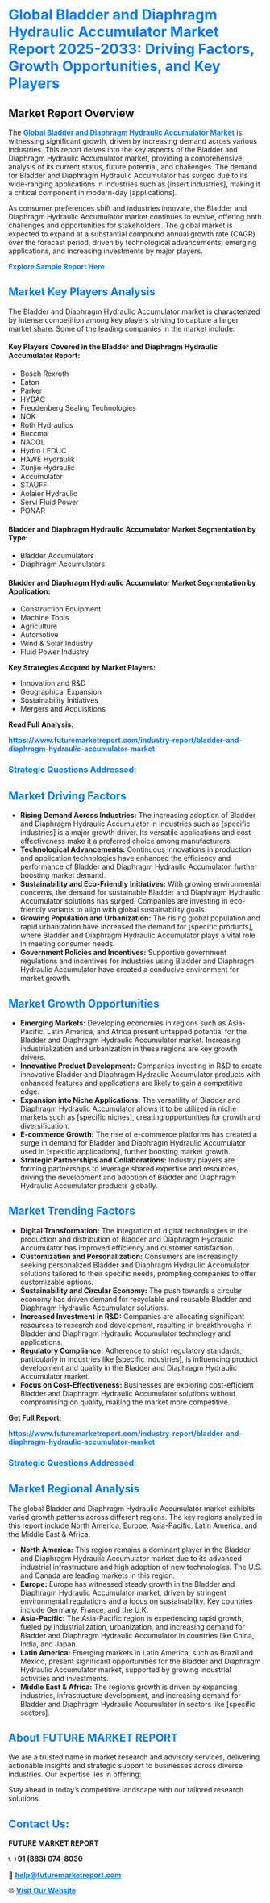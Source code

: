 <h1 style="color: #007BFF;">Global Bladder and Diaphragm Hydraulic Accumulator Market Report 2025-2033: Driving Factors, Growth Opportunities, and Key Players</h1>

<section id="overview">
<h2>Market Report Overview</h2>
<p>The <a href="https://www.futuremarketreport.com/industry-report/bladder-and-diaphragm-hydraulic-accumulator-market" style="color: #007BFF; text-decoration: none;"><strong>Global Bladder and Diaphragm Hydraulic Accumulator Market</strong></a> is witnessing significant growth, driven by increasing demand across various industries. This report delves into the key aspects of the Bladder and Diaphragm Hydraulic Accumulator market, providing a comprehensive analysis of its current status, future potential, and challenges. The demand for Bladder and Diaphragm Hydraulic Accumulator has surged due to its wide-ranging applications in industries such as [insert industries], making it a critical component in modern-day [applications].</p>
<p>As consumer preferences shift and industries innovate, the Bladder and Diaphragm Hydraulic Accumulator market continues to evolve, offering both challenges and opportunities for stakeholders. The global market is expected to expand at a substantial compound annual growth rate (CAGR) over the forecast period, driven by technological advancements, emerging applications, and increasing investments by major players.</p>
</section>

<section id="overview">
<p><a href="https://www.futuremarketreport.com/request-sample/reportId=28309" style="color: #007BFF; text-decoration: none;"><strong>Explore Sample Report Here</strong></a></p>
</section>

<section id="key-players">
<h2 style="color: #007BFF;">Market Key Players Analysis</h2>
<p>The Bladder and Diaphragm Hydraulic Accumulator market is characterized by intense competition among key players striving to capture a larger market share. Some of the leading companies in the market include:</p>
<h4>Key Players Covered in the Bladder and Diaphragm Hydraulic Accumulator Report:</h4>
<ul><li>Bosch Rexroth</li><li>Eaton</li><li>Parker</li><li>HYDAC</li><li>Freudenberg Sealing Technologies</li><li>NOK</li><li>Roth Hydraulics</li><li>Buccma</li><li>NACOL</li><li>Hydro LEDUC</li><li>HAWE Hydraulik</li><li>Xunjie Hydraulic</li><li>Accumulator</li><li>STAUFF</li><li>Aolaier Hydraulic</li><li>Servi Fluid Power</li><li>PONAR</li></ul>
<h4>Bladder and Diaphragm Hydraulic Accumulator Market Segmentation by Type:</h4>
<ul><li>Bladder Accumulators</li><li>Diaphragm Accumulators</li></ul>

<h4>Bladder and Diaphragm Hydraulic Accumulator Market Segmentation by Application:</h4>
<ul><li>Construction Equipment</li><li>Machine Tools</li><li>Agriculture</li><li>Automotive</li><li>Wind &amp; Solar Industry</li><li>Fluid Power Industry</li></ul>
<p><strong>Key Strategies Adopted by Market Players:</strong></p>
<ul>
<li>Innovation and R&D</li>
<li>Geographical Expansion</li>
<li>Sustainability Initiatives</li>
<li>Mergers and Acquisitions</li>
</ul>
</section>

<section>
<p><strong>Read Full Analysis: </strong></p><a href="https://www.futuremarketreport.com/industry-report/bladder-and-diaphragm-hydraulic-accumulator-market" style="color: #007BFF; text-decoration: none;"><strong>https://www.futuremarketreport.com/industry-report/bladder-and-diaphragm-hydraulic-accumulator-market</strong></a>
<h3 style="color: #007BFF;">Strategic Questions Addressed:</h3>
</section>

<section id="driving-factors">
<h2 style="color: #007BFF;">Market Driving Factors</h2>
<ul>
<li><strong>Rising Demand Across Industries:</strong> The increasing adoption of Bladder and Diaphragm Hydraulic Accumulator in industries such as [specific industries] is a major growth driver. Its versatile applications and cost-effectiveness make it a preferred choice among manufacturers.</li>
<li><strong>Technological Advancements:</strong> Continuous innovations in production and application technologies have enhanced the efficiency and performance of Bladder and Diaphragm Hydraulic Accumulator, further boosting market demand.</li>
<li><strong>Sustainability and Eco-Friendly Initiatives:</strong> With growing environmental concerns, the demand for sustainable Bladder and Diaphragm Hydraulic Accumulator solutions has surged. Companies are investing in eco-friendly variants to align with global sustainability goals.</li>
<li><strong>Growing Population and Urbanization:</strong> The rising global population and rapid urbanization have increased the demand for [specific products], where Bladder and Diaphragm Hydraulic Accumulator plays a vital role in meeting consumer needs.</li>
<li><strong>Government Policies and Incentives:</strong> Supportive government regulations and incentives for industries using Bladder and Diaphragm Hydraulic Accumulator have created a conducive environment for market growth.</li>
</ul>
</section>

<section id="growth-opportunities">
<h2 style="color: #007BFF;">Market Growth Opportunities</h2>
<ul>
<li><strong>Emerging Markets:</strong> Developing economies in regions such as Asia-Pacific, Latin America, and Africa present untapped potential for the Bladder and Diaphragm Hydraulic Accumulator market. Increasing industrialization and urbanization in these regions are key growth drivers.</li>
<li><strong>Innovative Product Development:</strong> Companies investing in R&D to create innovative Bladder and Diaphragm Hydraulic Accumulator products with enhanced features and applications are likely to gain a competitive edge.</li>
<li><strong>Expansion into Niche Applications:</strong> The versatility of Bladder and Diaphragm Hydraulic Accumulator allows it to be utilized in niche markets such as [specific niches], creating opportunities for growth and diversification.</li>
<li><strong>E-commerce Growth:</strong> The rise of e-commerce platforms has created a surge in demand for Bladder and Diaphragm Hydraulic Accumulator used in [specific applications], further boosting market growth.</li>
<li><strong>Strategic Partnerships and Collaborations:</strong> Industry players are forming partnerships to leverage shared expertise and resources, driving the development and adoption of Bladder and Diaphragm Hydraulic Accumulator products globally.</li>
</ul>
</section>

<section id="trending-factors">
<h2 style="color: #007BFF;">Market Trending Factors</h2>
<ul>
<li><strong>Digital Transformation:</strong> The integration of digital technologies in the production and distribution of Bladder and Diaphragm Hydraulic Accumulator has improved efficiency and customer satisfaction.</li>
<li><strong>Customization and Personalization:</strong> Consumers are increasingly seeking personalized Bladder and Diaphragm Hydraulic Accumulator solutions tailored to their specific needs, prompting companies to offer customizable options.</li>
<li><strong>Sustainability and Circular Economy:</strong> The push towards a circular economy has driven demand for recyclable and reusable Bladder and Diaphragm Hydraulic Accumulator solutions.</li>
<li><strong>Increased Investment in R&D:</strong> Companies are allocating significant resources to research and development, resulting in breakthroughs in Bladder and Diaphragm Hydraulic Accumulator technology and applications.</li>
<li><strong>Regulatory Compliance:</strong> Adherence to strict regulatory standards, particularly in industries like [specific industries], is influencing product development and quality in the Bladder and Diaphragm Hydraulic Accumulator market.</li>
<li><strong>Focus on Cost-Effectiveness:</strong> Businesses are exploring cost-efficient Bladder and Diaphragm Hydraulic Accumulator solutions without compromising on quality, making the market more competitive.</li>
</ul>
</section>

<section>
<p><strong>Get Full Report: </strong></p><a href="https://www.futuremarketreport.com/industry-report/bladder-and-diaphragm-hydraulic-accumulator-market" style="color: #007BFF; text-decoration: none;"><strong>https://www.futuremarketreport.com/industry-report/bladder-and-diaphragm-hydraulic-accumulator-market</strong></a>
<h3 style="color: #007BFF;">Strategic Questions Addressed:</h3>
</section>


<section id="regional-analysis">
<h2 style="color: #007BFF;">Market Regional Analysis</h2>
<p>The global Bladder and Diaphragm Hydraulic Accumulator market exhibits varied growth patterns across different regions. The key regions analyzed in this report include North America, Europe, Asia-Pacific, Latin America, and the Middle East & Africa:</p>
<ul>
<li><strong>North America:</strong> This region remains a dominant player in the Bladder and Diaphragm Hydraulic Accumulator market due to its advanced industrial infrastructure and high adoption of new technologies. The U.S. and Canada are leading markets in this region.</li>
<li><strong>Europe:</strong> Europe has witnessed steady growth in the Bladder and Diaphragm Hydraulic Accumulator market, driven by stringent environmental regulations and a focus on sustainability. Key countries include Germany, France, and the U.K.</li>
<li><strong>Asia-Pacific:</strong> The Asia-Pacific region is experiencing rapid growth, fueled by industrialization, urbanization, and increasing demand for Bladder and Diaphragm Hydraulic Accumulator in countries like China, India, and Japan.</li>
<li><strong>Latin America:</strong> Emerging markets in Latin America, such as Brazil and Mexico, present significant opportunities for the Bladder and Diaphragm Hydraulic Accumulator market, supported by growing industrial activities and investments.</li>
<li><strong>Middle East & Africa:</strong> The region’s growth is driven by expanding industries, infrastructure development, and increasing demand for Bladder and Diaphragm Hydraulic Accumulator in sectors like [specific sectors].</li>
</ul>
</section>

<footer>
<h2 style="color: #007BFF;">About FUTURE MARKET REPORT</h2>
<p>We are a trusted name in market research and advisory services, delivering actionable insights and strategic support to businesses across diverse industries. Our expertise lies in offering:</p>

<p>Stay ahead in today’s competitive landscape with our tailored research solutions.</p>

<h2 style="color: #007BFF;">Contact Us:</h2>
<p><strong>FUTURE MARKET REPORT</strong></p>
<p>📞 <strong>+91 (883) 074-8030</strong></p>
<p>📧 <strong><a href="mailto:help@futuremarketreport.com" style="color: #007BFF;">help@futuremarketreport.com</a></strong></p>
<p>🌐 <strong><a href="https://www.futuremarketreport.com/" style="color: #007BFF;">Visit Our Website</a></strong></p>
</footer>